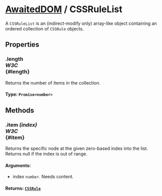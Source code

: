 # [AwaitedDOM](/docs/basic-client/awaited-dom) <span>/</span> CSSRuleList

<div class='overview'>A <code>CSSRuleList</code> is an (indirect-modify only) array-like object containing an ordered collection of <code>CSSRule</code> objects.</div>

## Properties

### .length <div class="specs"><i>W3C</i></div> {#length}

Returns the number of items in the collection.

#### **Type**: `Promise<number>`

## Methods

### .item *(index)* <div class="specs"><i>W3C</i></div> {#item}

Returns the specific node at the given zero-based index into the list. Returns null if the index is out of range.

#### **Arguments**:


 - index `number`. Needs content.

#### **Returns**: [`CSSRule`](/docs/awaited-dom/css-rule)
